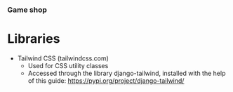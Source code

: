### Game shop

# Libraries
- Tailwind CSS (tailwindcss.com)
  - Used for CSS utility classes
  - Accessed through the library django-tailwind, installed with the help of this guide: https://pypi.org/project/django-tailwind/